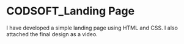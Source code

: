 # CODSOFT_Landing Page
I have developed a simple landing page using HTML and CSS.
I also attached the final design as a video.

